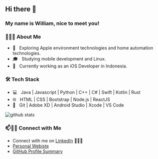 ## Hi there 👋
### My name is William, nice to meet you!

<h3> 👨🏻‍💻 About Me </h3>

- 🤔 &nbsp; Exploring Apple environment technologies and home automation technologies.
- 🎓 &nbsp; Studying mobile development and Linux.
- 🌱 &nbsp; Currently working as an iOS Developer in Indonesia.

<h3>🛠 Tech Stack</h3>

- 💻 &nbsp; Java | Javascript | Python | C++ | C# | Swift | Kotlin | Rust
- 🌐 &nbsp; HTML | CSS | Bootstrap | Node.js | ReactJS
- 🔧 &nbsp; Git | Adobe XD | Android Studio | Xcode | VS Code


![github stats](https://github-readme-stats.vercel.app/api?username=inxudianz&show_icons=true)

### 📫🤝🏻 Connect with Me

 - Connect with me on [LinkedIn](https://www.linkedin.com/in/william-inxudianz/) 👨🏻‍💻
 - [Personal Webiste](https://inxudianz.com)
 - [GitHub Profile Summary](https://profile-summary-for-github.com/user/inxudianz)
